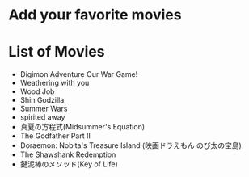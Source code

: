 # Add your favorite movies

# List of Movies
 - Digimon Adventure Our War Game!
 - Weathering with you
 - Wood Job
 - Shin Godzilla
 - Summer Wars
 - spirited away
 - 真夏の方程式(Midsummer's Equation)
 - The Godfather Part II
 - Doraemon: Nobita's Treasure Island (映画ドラえもん のび太の宝島) 
 - The Shawshank Redemption
 - 鍵泥棒のメソッド(Key of Life)
